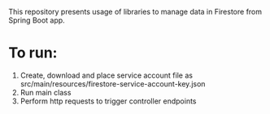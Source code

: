 This repository presents usage of libraries to manage data in Firestore from Spring Boot app.
# To run:
1. Create, download and place service account file as src/main/resources/firestore-service-account-key.json
2. Run main class
3. Perform http requests to trigger controller endpoints
   
